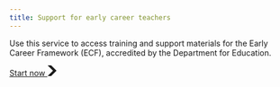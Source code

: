 ```yaml
---
title: Support for early career teachers
---
```


Use this service to access training and support materials for the Early Career Framework (ECF), accredited by the Department for Education.

<a href="/start" role="button" draggable="false" class="govuk-button govuk-button--start" data-module="govuk-button">
  Start now
  <svg class="govuk-button__start-icon" xmlns="http://www.w3.org/2000/svg" width="17.5" height="19" viewBox="0 0 33 40" aria-hidden="true" focusable="false">
    <path fill="currentColor" d="M0 0h13l20 20-20 20H0l20-20z" />
  </svg>
</a>
